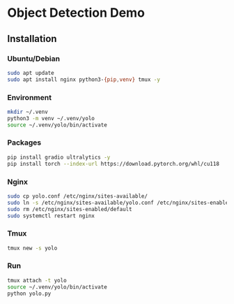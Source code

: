 # Object Detection Demo

## Installation

### Ubuntu/Debian

```bash
sudo apt update
sudo apt install nginx python3-{pip,venv} tmux -y
```

### Environment

```bash
mkdir ~/.venv
python3 -m venv ~/.venv/yolo
source ~/.venv/yolo/bin/activate
```

### Packages

```bash
pip install gradio ultralytics -y
pip install torch --index-url https://download.pytorch.org/whl/cu118
```

### Nginx

```bash
sudo cp yolo.conf /etc/nginx/sites-available/
sudo ln -s /etc/nginx/sites-available/yolo.conf /etc/nginx/sites-enabled/
sudo rm /etc/nginx/sites-enabled/default
sudo systemctl restart nginx
```

### Tmux

```bash
tmux new -s yolo
```

### Run

```bash
tmux attach -t yolo
source ~/.venv/yolo/bin/activate
python yolo.py
```
